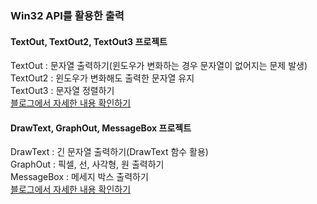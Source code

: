 ### Win32 API를 활용한 출력
   #### TextOut, TextOut2, TextOut3 프로젝트
   TextOut : 문자열 출력하기(윈도우가 변화하는 경우 문자열이 없어지는 문제 발생)  
   TextOut2 : 윈도우가 변화해도 출력한 문자열 유지  
   TextOut3 : 문자열 정렬하기  
   [블로그에서 자세한 내용 확인하기](https://chanos.tistory.com/entry/Windows-API-Device-Context%EB%9E%80-Win32-API%EB%A5%BC-%ED%99%9C%EC%9A%A9%ED%95%B4-%EB%AC%B8%EC%9E%90%EC%97%B4-%EC%B6%9C%EB%A0%A5%ED%95%98%EA%B8%B0)
   #### DrawText, GraphOut, MessageBox 프로젝트
   DrawText : 긴 문자열 출력하기(DrawText 함수 활용)  
   GraphOut : 픽셀, 선, 사각형, 원 출력하기  
   MessageBox : 메세지 박스 출력하기  
   [블로그에서 자세한 내용 확인하기](https://chanos.tistory.com/entry/Window-API-Win32-API%EB%A5%BC-%ED%99%9C%EC%9A%A9%ED%95%B4-%EA%B8%B4-%ED%85%8D%EC%8A%A4%ED%8A%B8-%EB%8F%84%ED%98%95-%EB%A9%94%EC%84%B8%EC%A7%80%EB%B0%95%EC%8A%A4-%EC%B6%9C%EB%A0%A5%ED%95%98%EA%B8%B0)
